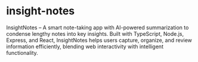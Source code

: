 # insight-notes
InsightNotes – A smart note-taking app with AI-powered summarization to condense lengthy notes into key insights. Built with TypeScript, Node.js, Express, and React, InsightNotes helps users capture, organize, and review information efficiently, blending web interactivity with intelligent functionality.
